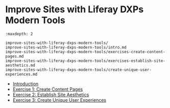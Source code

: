 # Improve Sites with Liferay DXPs Modern Tools 

```{toctree}
:maxdepth: 2

improve-sites-with-liferay-dxps-modern-tools/ 
improve-sites-with-liferay-dxps-modern-tools/intro.md 
improve-sites-with-liferay-dxps-modern-tools/exercises-create-content-pages.md 
improve-sites-with-liferay-dxps-modern-tools/exercises-establish-site-aesthetics.md 
improve-sites-with-liferay-dxps-modern-tools/create-unique-user-experiences.md 
```

* [Introduction](./improve-sites-with-liferay-dxps-modern-tools/intro.md) 
* [Exercise 1: Create Content Pages](./improve-sites-with-liferay-dxps-modern-tools/exercises-establish-site-aesthetics.md) 
* [Exercise 2: Establish Site Aesthetics](./improve-sites-with-liferay-dxps-modern-tools/exercises-establish-site-aesthetics.md) 
* [Exercise 3: Create Unique User Experiences](./improve-sites-with-liferay-dxps-modern-tools/exercises-create-unique-user-experiences.md) 
